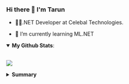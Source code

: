### Hi there 👋 I'm Tarun


- 🦸‍♂️.NET Developer at Celebal Technologies.

- 🌱 I’m currently learning ML.NET
 

<details open>
    <summary><b>My Github Stats</b>:</summary><br>
    <p align>
        <img src="https://github-readme-stats.vercel.app/api?username=tarunrpmahar&count_private=true">
    </p>
</details>


<details>
    <summary><b>Summary</b></summary><br>

   ![Summary](https://metrics.lecoq.io/tarunrpmahar?template=classic&activity=1&followup=1&languages=1&lines=1&people=1&activity.limit=5&activity.days=14&activity.filter=all&activity.visibility=all&activity.timestamps=false&languages.colors=github&languages.threshold=0%25&people.limit=28&people.size=28&people.types=followers%2C%20following&people.identicons=false&people.shuffle=false&config.timezone=Asia%2FCalcutta&config.twemoji=true)

</details>



<!-- ### Hi there 👋
- 🦸‍♂️.NET Developer at Celebal Technologies.
- 🔭 I’m currently working on ...
- 🌱 I’m currently learning ML.NET
- 👯 I’m looking to collaborate on ...
- 🤔 I’m looking for help with ...
- 💬 Ask me about ...
- 📫 How to reach me: ...
- 😄 Pronouns: ...
- ⚡ Fun fact: ... -->
